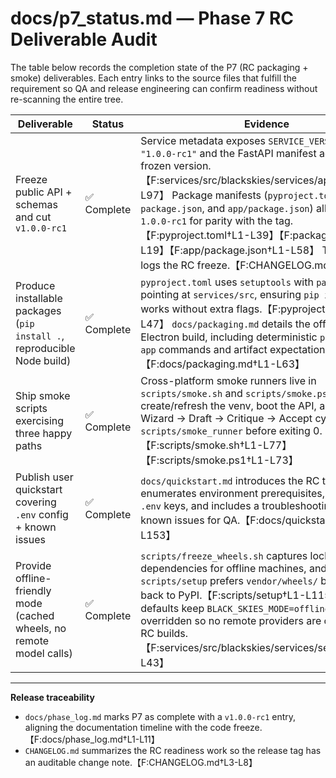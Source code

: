 # docs/p7_status.md — Phase 7 RC Deliverable Audit

The table below records the completion state of the P7 (RC packaging + smoke) deliverables. Each entry links to the source files that fulfill the requirement so QA and release engineering can confirm readiness without re-scanning the entire tree.

| Deliverable | Status | Evidence |
| --- | --- | --- |
| Freeze public API + schemas and cut `v1.0.0-rc1` | ✅ Complete | Service metadata exposes `SERVICE_VERSION = "1.0.0-rc1"` and the FastAPI manifest advertises the frozen version.【F:services/src/blackskies/services/app.py†L42-L97】 Package manifests (`pyproject.toml`, root `package.json`, and `app/package.json`) all publish `1.0.0-rc1` for parity with the tag.【F:pyproject.toml†L1-L39】【F:package.json†L1-L19】【F:app/package.json†L1-L58】 The changelog logs the RC freeze.【F:CHANGELOG.md†L3-L8】|
| Produce installable packages (`pip install .`, reproducible Node build) | ✅ Complete | `pyproject.toml` uses `setuptools` with `packages.find` pointing at `services/src`, ensuring `pip install .` works without extra flags.【F:pyproject.toml†L1-L47】 `docs/packaging.md` details the offline-friendly Electron build, including deterministic `pnpm --filter app` commands and artifact expectations.【F:docs/packaging.md†L1-L63】|
| Ship smoke scripts exercising three happy paths | ✅ Complete | Cross-platform smoke runners live in `scripts/smoke.sh` and `scripts/smoke.ps1`; they create/refresh the venv, boot the API, and drive three Wizard → Draft → Critique → Accept cycles via `scripts/smoke_runner` before exiting 0.【F:scripts/smoke.sh†L1-L77】【F:scripts/smoke.ps1†L1-L73】|
| Publish user quickstart covering `.env` config + known issues | ✅ Complete | `docs/quickstart.md` introduces the RC target, enumerates environment prerequisites, documents `.env` keys, and includes a troubleshooting matrix of known issues for QA.【F:docs/quickstart.md†L1-L153】|
| Provide offline-friendly mode (cached wheels, no remote model calls) | ✅ Complete | `scripts/freeze_wheels.sh` captures locked dependencies for offline machines, and `scripts/setup` prefers `vendor/wheels/` before falling back to PyPI.【F:scripts/setup†L1-L115】 Service defaults keep `BLACK_SKIES_MODE=offline` unless overridden so no remote providers are contacted in RC builds.【F:services/src/blackskies/services/settings.py†L1-L43】|

---

**Release traceability**

- `docs/phase_log.md` marks P7 as complete with a `v1.0.0-rc1` entry, aligning the documentation timeline with the code freeze.【F:docs/phase_log.md†L1-L11】
- `CHANGELOG.md` summarizes the RC readiness work so the release tag has an auditable change note.【F:CHANGELOG.md†L3-L8】
